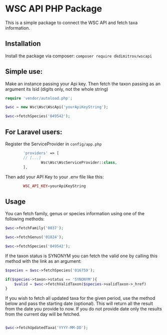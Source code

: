 # WSC API PHP Package

This is a simple package to connect the WSC API and fetch taxa information.

## Installation

Install the package via composer: `composer require dkdimitrov/wscapi`

## Simple use:
Make an instance passing your Api key. Then fetch the taxon passing as an argument its lsid (digits only, not the whole string)

```php
require 'vendor/autoload.php';

$wsc = new Wsc\Wsc\WscApi('yourApiKeyString');

$wsc->fetchSpecies('049542');

```

## For Laravel users:

Register the ServiceProvider in `config/app.php`

```php
        'providers' => [
		// [...]
                Wsc\Wsc\WscServiceProvider::class,
        ],
```

Then add your API Key to your .env file like this:
```php
        WSC_API_KEY=yourApiKeyString
```

## Usage
You can fetch family, genus or species information using one of the following methods:

```php
$wsc->fetchFamily('0037');

$wsc->fetchGenus('01824');

$wsc->fetchSpecies('049542');

```

If the taxon status is SYNONYM you can fetch the valid one by calling this method with the link as an argument:

```php
$species = $wsc->fetchSpecies('016759');

if($species->taxon->status == 'SYNONYM'){
    $valid = $wsc->fetchValidTaxon($species->validTaxon->_href)
}

```

If you wish to fetch all updated taxa for the given period, use the method below and pass the starting date (optional).
This will return all the result from the date you provide to now. If you do not provide date only the results from the current day will be fetched.

```php

$wsc->fetchUpdatedTaxa('YYYY-MM-DD');

```



